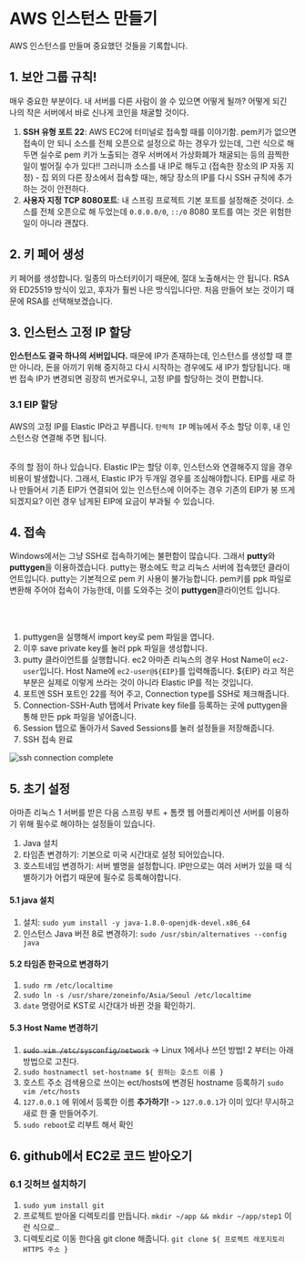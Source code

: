 
# AWS 인스턴스 만들기
AWS 인스턴스를 만들며 중요했던 것들을 기록합니다.
## 1. 보안 그룹 규칙!
매우 중요한 부분이다. 내 서버를 다른 사람이 쓸 수 있으면 어떻게 될까? 어떻게 되긴 나의 작은 서버에서 바로 신나게 코인을 채굴할 것이다. <br>
1. **SSH 유형 포트 22**: AWS EC2에 터미널로 접속할 때를 이야기함. pem키가 없으면 접속이 안 되니 소스를 전체 오픈으로 설정으로 하는 경우가 있는데, 그런 식으로 해두면 실수로 pem 키가 노출되는 경우 서버에서 가상화폐가 채굴되는 등의 끔찍한 일이 벌어질 수가 있다!! 그러니까 소스를 내 IP로 해두고 (접속한 장소의 IP 자동 지정) - 집 외의 다른 장소에서 접속할 때는, 해당 장소의 IP를 다시 SSH 규칙에 추가하는 것이 안전하다.
2. **사용자 지정 TCP 8080포트**: 내 스프링 프로젝트 기본 포트를 설정해준 것이다. 소스를 전체 오픈으로 해 두었는데 `0.0.0.0/0`, `::/0` 8080 포트를 여는 것은 위험한 일이 아니라 괜찮다.

## 2. 키 페어 생성
키 페어를 생성합니다. 일종의 마스터키이기 때문에, 절대 노출해서는 안 됩니다. RSA와 ED25519 방식이 있고, 후자가 훨씬 나은 방식입니다만. 처음 만들어 보는 것이기 때문에 RSA를 선택해보겠습니다.


## 3. 인스턴스 고정 IP 할당
**인스턴스도 결국 하나의 서버입니다.** 때문에 IP가 존재하는데, 인스턴스를 생성할 때 뿐만 아니라, 돈을 아끼기 위해 중지하고 다시 시작하는 경우에도 새 IP가 할당됩니다. 매번 접속 IP가 변경되면 굉장히 번거로우니, 고정 IP를 할당하는 것이 편합니다.

### 3.1 EIP 할당
AWS의 고정 IP를 Elastic IP라고 부릅니다. `탄력적 IP` 메뉴에서 주소 할당 이후, 내 인스턴스랑 연결해 주면 됩니다. <br> <br>

주의 할 점이 하나 있습니다. Elastic IP는 할당 이후, 인스턴스와 연결해주지 않을 경우 비용이 발생합니다. 그래서, Elastic IP가 두개일 경우를 조심해야합니다. EIP를 새로 하나 만들어서 기존 EIP가 연결되어 있는 인스턴스에 이어주는 경우 기존의 EIP가 붕 뜨게 되겠지요? 이런 경우 남게된 EIP에 요금이 부과될 수 있습니다.


## 4. 접속
Windows에서는 그냥 SSH로 접속하기에는 불편함이 많습니다. 그래서 **putty**와 **puttygen**을 이용하겠습니다. putty는 평소에도 학교 리눅스 서버에 접속했던 클라이언트입니다. putty는 기본적으로 pem 키 사용이 불가능합니다. pem키를 ppk 파일로 변환해 주어야 접속이 가능한데, 이를 도와주는 것이 **puttygen**클라이언트 입니다.

<br> <br>

1. puttygen을 실행해서 import key로 pem 파일을 엽니다. 
2. 이후 save private key를 눌러 ppk 파일을 생성합니다.
3. putty 클라이언트를 실행합니다. ec2 아마존 리눅스의 경우 Host Name이 `ec2-user`입니다. Host Name에 `ec2-user@${EIP}`를 입력해줍니다. ${EIP} 라고 적은 부분은 실제로 이렇게 쓰라는 것이 아니라 Elastic IP를 적는 것입니다.
4. 포트엔 SSH 포트인 22를 적어 주고, Connection type를 SSH로 체크해줍니다.
5. Connection-SSH-Auth 탭에서 Private key file를 등록하는 곳에 puttygen을 통해 만든 ppk 파일을 넣어줍니다.
6. Session 탭으로 돌아가서 Saved Sessions를 눌러 설정들을 저장해줍니다.
7. SSH 접속 완료

![ssh connection complete](https://user-images.githubusercontent.com/71186266/187028256-9538d332-9c77-48dd-8992-774dcfc76d01.png)


## 5. 초기 설정
아마존 리눅스 1 서버를 받은 다음 스프링 부트 + 톰캣 웹 어플리케이션 서버를 이용하기 위해 필수로 해야하는 설정들이 있습니다.
1. Java 설치
2. 타임존 변경하기: 기본으로 미국 시간대로 설정 되어있습니다.
3. 호스트네임 변경하기: 서버 별명을 설정합니다. IP만으로는 여러 서버가 있을 때 식별하기가 어렵기 때문에 필수로 등록해야합니다.


#### 5.1 java 설치
1. 설치: `sudo yum install -y java-1.8.0-openjdk-devel.x86_64`
2. 인스턴스 Java 버전 8로 변경하기: `sudo /usr/sbin/alternatives --config java`

#### 5.2 타임존 한국으로 변경하기
1. `sudo rm /etc/localtime`
2. `sudo ln -s /usr/share/zoneinfo/Asia/Seoul /etc/localtime`
3. `date` 명령어로 KST로 시간대가 바뀐 것을 확인하기.

#### 5.3 Host Name 변경하기
1. ~~`sudo vim /etc/sysconfig/network`~~ -> Linux 1에서나 쓰던 방법! 2 부터는 아래 방법으로 고친다.
2. `sudo hostnamectl set-hostname ${ 원하는 호스트 이름 }`
4. 호스트 주소 검색용으로 쓰이는 ect/hosts에 변경된 hostname 등록하기 `sudo vim /etc/hosts`
5. `127.0.0.1` 에 위에서 등록한 이름 **추가하기!** -> `127.0.0.1`가 이미 있다! 무시하고 새로 한 줄 만들어주기.
6. `sudo reboot`로 리부트 해서 확인


## 6. github에서 EC2로 코드 받아오기
### 6.1 깃허브 설치하기
1. `sudo yum install git`
2. 프로젝트 받아올 디렉토리를 만듭니다. `mkdir ~/app && mkdir ~/app/step1` 이런 식으로..
3. 디렉토리로 이동 한다음 git clone 해줍니다.
`git clone ${ 프로젝트 레포지토리 HTTPS 주소 }`

